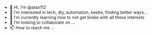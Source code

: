 - 👋 Hi, I’m @atax112
- 👀 I’m interested in tech, diy, automation, keebs, finding better ways...
- 🌱 I’m currently learning how to not get broke with all these interests
- 💞️ I’m looking to collaborate on ...
- 📫 How to reach me ...

<!---
atax112/atax112 is a ✨ special ✨ repository because its `README.md` (this file) appears on your GitHub profile.
You can click the Preview link to take a look at your changes.
--->
